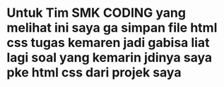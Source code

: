 # Untuk Tim SMK CODING yang melihat ini saya ga simpan file html css tugas kemaren jadi gabisa liat lagi soal yang kemarin jdinya saya pke html css dari projek saya
